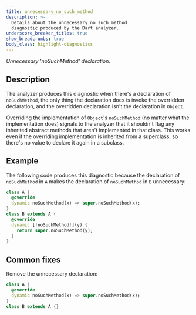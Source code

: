 ```yaml
---
title: unnecessary_no_such_method
description: >-
  Details about the unnecessary_no_such_method
  diagnostic produced by the Dart analyzer.
underscore_breaker_titles: true
show_breadcrumbs: true
body_class: highlight-diagnostics
---
```


_Unnecessary 'noSuchMethod' declaration._

## Description

The analyzer produces this diagnostic when there's a declaration of
`noSuchMethod`, the only thing the declaration does is invoke the
overridden declaration, and the overridden declaration isn't the
declaration in `Object`.

Overriding the implementation of `Object`'s `noSuchMethod` (no matter what
the implementation does) signals to the analyzer that it shouldn't flag any
inherited abstract methods that aren't implemented in that class. This
works even if the overriding implementation is inherited from a superclass,
so there's no value to declare it again in a subclass.

## Example

The following code produces this diagnostic because the declaration of
`noSuchMethod` in `A` makes the declaration of `noSuchMethod` in `B`
unnecessary:

```dart
class A {
  @override
  dynamic noSuchMethod(x) => super.noSuchMethod(x);
}
class B extends A {
  @override
  dynamic [!noSuchMethod!](y) {
    return super.noSuchMethod(y);
  }
}
```

## Common fixes

Remove the unnecessary declaration:

```dart
class A {
  @override
  dynamic noSuchMethod(x) => super.noSuchMethod(x);
}
class B extends A {}
```
